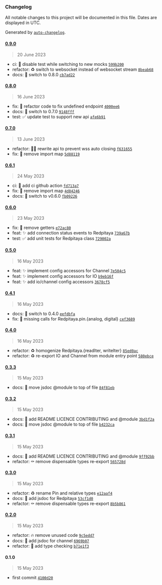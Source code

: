 ### Changelog

All notable changes to this project will be documented in this file. Dates are
displayed in UTC.

Generated by [`auto-changelog`](https://github.com/CookPete/auto-changelog).

#### [0.9.0](https://github.com/JOTSR/pita-api/compare/0.8.0...0.9.0)

> 20 June 2023

- ci: :construction: disable test while switching to new mocks
  [`599b200`](https://github.com/JOTSR/pita-api/commit/599b200057eb519e6b31792f1ce426a141401068)
- refactor: :recycle: switch to websocket instead of websocket stream
  [`8beab68`](https://github.com/JOTSR/pita-api/commit/8beab68ab952b88a121b8b10bec84f7f40e11780)
- docs: :memo: switch to 0.8.0
  [`cb7ad22`](https://github.com/JOTSR/pita-api/commit/cb7ad2280af9558d3d19e449fbfbf5e979ad67f0)

#### [0.8.0](https://github.com/JOTSR/pita-api/compare/0.7.0...0.8.0)

> 16 June 2023

- fix: :bug: refactor code to fix undefined endpoint
  [`4000ee6`](https://github.com/JOTSR/pita-api/commit/4000ee664986d23559700c19cb884af098908255)
- docs: :memo: switch to 0.7.0
  [`9148fff`](https://github.com/JOTSR/pita-api/commit/9148fffd67add9e3e5202948a4068b0c7e3e532c)
- test: :white_check_mark: update test to support new api
  [`afe6b91`](https://github.com/JOTSR/pita-api/commit/afe6b9112dbc4dcb2fbe3d83725460bc3b55e9c5)

#### [0.7.0](https://github.com/JOTSR/pita-api/compare/0.6.1...0.7.0)

> 13 June 2023

- refactor: :technologist: rewrite api to prevent wss auto closing
  [`f631655`](https://github.com/JOTSR/pita-api/commit/f631655ad0a3a48c08bf1570d168ff4158e26d8a)
- fix: :bug: remove import map
  [`5d88119`](https://github.com/JOTSR/pita-api/commit/5d88119c4243ec8d5396152dfe89678b63676bc3)

#### [0.6.1](https://github.com/JOTSR/pita-api/compare/0.6.0...0.6.1)

> 24 May 2023

- ci: :construction_worker: add ci github action
  [`fd713a7`](https://github.com/JOTSR/pita-api/commit/fd713a7c56d5c4ac1be7060515e003f32f3a6942)
- fix: :bug: remove import map
  [`4d84246`](https://github.com/JOTSR/pita-api/commit/4d8424644b2ee5ea537098c71feb21ed0319b8d5)
- docs: :memo: switch to v0.6.0
  [`fb09226`](https://github.com/JOTSR/pita-api/commit/fb0922677db1044de6bf8c610277350e9e63bf00)

#### [0.6.0](https://github.com/JOTSR/pita-api/compare/0.5.0...0.6.0)

> 23 May 2023

- fix: :bug: remove getters
  [`e72ac80`](https://github.com/JOTSR/pita-api/commit/e72ac80bf636884a5d3ac819b94b3e744ed7c59a)
- feat: :sparkles: add connection status events to Redpitaya
  [`739a67b`](https://github.com/JOTSR/pita-api/commit/739a67b189238882f3199d74c6ebfb67b09b60ca)
- test: :white_check_mark: add unit tests for Redpitaya class
  [`729002a`](https://github.com/JOTSR/pita-api/commit/729002a33e256bde883371e9c9e7d22091676ce6)

#### [0.5.0](https://github.com/JOTSR/pita-api/compare/0.4.1...0.5.0)

> 16 May 2023

- feat: :sparkles: implement config accessors for Channel
  [`7e504c5`](https://github.com/JOTSR/pita-api/commit/7e504c5b6e99fb5fb89b3c4a08ee1beb17457aee)
- feat: :sparkles: implement config accessors for IO
  [`b9eb16f`](https://github.com/JOTSR/pita-api/commit/b9eb16f5f41de0cea494907a73516ec0e637c0f0)
- feat: :sparkles: add io/channel config accessors
  [`3678cf5`](https://github.com/JOTSR/pita-api/commit/3678cf56dea56693fe05e81b52483c4542880906)

#### [0.4.1](https://github.com/JOTSR/pita-api/compare/0.4.0...0.4.1)

> 16 May 2023

- docs: :memo: switch to 0.4.0
  [`eefdbfa`](https://github.com/JOTSR/pita-api/commit/eefdbfa056d161d43d79bd93203398f348ceb27a)
- fix: :bug: missing calls for Redpitaya.pin.{analog, digital}
  [`cef3689`](https://github.com/JOTSR/pita-api/commit/cef3689c86d612b459b70789e60cccbc46874b0a)

#### [0.4.0](https://github.com/JOTSR/pita-api/compare/0.3.3...0.4.0)

> 16 May 2023

- refactor: :recycle: homogenize Redpitaya.{readIter, writeIter}
  [`85ed0ac`](https://github.com/JOTSR/pita-api/commit/85ed0ac13c0e7acf1ac3f525291a9d91d3e4d5da)
- refactor: :recycle: re-export IO and Channel from module entry point
  [`580ebce`](https://github.com/JOTSR/pita-api/commit/580ebce5dc3da08dc693b710c1b1a03a767fcdce)

#### [0.3.3](https://github.com/JOTSR/pita-api/compare/0.3.2...0.3.3)

> 15 May 2023

- docs: :bug: move jsdoc @module to top of file
  [`84f81eb`](https://github.com/JOTSR/pita-api/commit/84f81eb1470da7f9684590f0ca5ba728aba90b82)

#### [0.3.2](https://github.com/JOTSR/pita-api/compare/0.3.1...0.3.2)

> 15 May 2023

- docs: :memo: add README LICENCE CONTRIBUTING and @module
  [`3bd1f2a`](https://github.com/JOTSR/pita-api/commit/3bd1f2aa331f01c38bc83d1e8c7f544b5fdd2b27)
- docs: :bug: move jsdoc @module to top of file
  [`b4232ca`](https://github.com/JOTSR/pita-api/commit/b4232cab75e04716f12f26f4b9024c2c7cdb4dff)

#### [0.3.1](https://github.com/JOTSR/pita-api/compare/0.3.0...0.3.1)

> 15 May 2023

- docs: :memo: add README LICENCE CONTRIBUTING and @module
  [`9ff92bb`](https://github.com/JOTSR/pita-api/commit/9ff92bbd78490f7032f2d90096f47ae700a6350a)
- refactor: :coffin: remove dispensable types re-export
  [`565728d`](https://github.com/JOTSR/pita-api/commit/565728d717275292205c9dde5f9e1e024171bbfc)

#### [0.3.0](https://github.com/JOTSR/pita-api/compare/0.2.0...0.3.0)

> 15 May 2023

- refactor: :recycle: rename Pin and relative types
  [`e12aaf4`](https://github.com/JOTSR/pita-api/commit/e12aaf40d007e9b7f6b6c81c91f2771bbc016049)
- docs: :memo: add jsdoc for Redpitaya
  [`53cf1d0`](https://github.com/JOTSR/pita-api/commit/53cf1d0f65c47aa50d816a6f96cc16f56f108af4)
- refactor: :coffin: remove dispensable types re-export
  [`8b5b861`](https://github.com/JOTSR/pita-api/commit/8b5b86191c206ab6cc68381e82fdcd3b05a08216)

#### [0.2.0](https://github.com/JOTSR/pita-api/compare/0.1.0...0.2.0)

> 15 May 2023

- refactor: :fire: remove unused code
  [`9c5edd7`](https://github.com/JOTSR/pita-api/commit/9c5edd720a70dcf6babf64b618a5927e17bf8c10)
- docs: :memo: add jsdoc for channel
  [`6969b07`](https://github.com/JOTSR/pita-api/commit/6969b070d36d693c070283f6fce01f717f0af53c)
- refactor: :safety_vest: add type checking
  [`b71e1f3`](https://github.com/JOTSR/pita-api/commit/b71e1f333fa31555401e0b87f664d35c8df4a7a2)

#### 0.1.0

> 15 May 2023

- first commit
  [`4100d20`](https://github.com/JOTSR/pita-api/commit/4100d20fcddbac9252d3e6fa8d82f491cc64c592)
